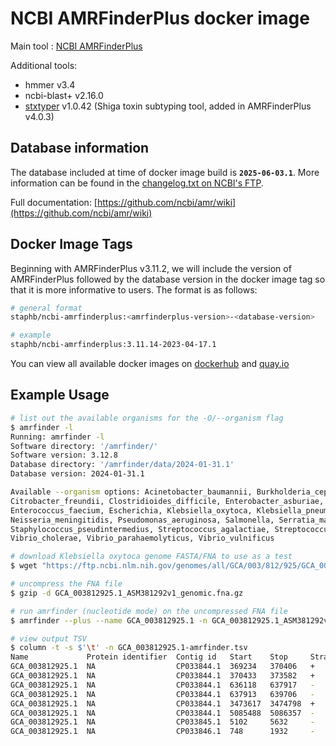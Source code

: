 # NCBI AMRFinderPlus docker image

Main tool : [NCBI AMRFinderPlus](https://github.com/ncbi/amr)

Additional tools:

- hmmer v3.4
- ncbi-blast+ v2.16.0
- [stxtyper](https://github.com/ncbi/stxtyper/) v1.0.42 (Shiga toxin subtyping tool, added in AMRFinderPlus v4.0.3)

## Database information

The database included at time of docker image build is **`2025-06-03.1`**. More information can be found in the [changelog.txt on NCBI's FTP](https://ftp.ncbi.nlm.nih.gov/pathogen/Antimicrobial_resistance/AMRFinderPlus/database/4.0/2025-06-03.1/changes.txt).

Full documentation: [https://github.com/ncbi/amr/wiki](https://github.com/ncbi/amr/wiki)

## Docker Image Tags

Beginning with AMRFinderPlus v3.11.2, we will include the version of AMRFinderPlus followed by the database version in the docker image tag so that it is more informative to users. The format is as follows:

```bash
# general format
staphb/ncbi-amrfinderplus:<amrfinderplus-version>-<database-version>

# example
staphb/ncbi-amrfinderplus:3.11.14-2023-04-17.1
```

You can view all available docker images on [dockerhub](https://hub.docker.com/r/staphb/ncbi-amrfinderplus/tags) and [quay.io](https://quay.io/repository/staphb/ncbi-amrfinderplus?tab=tags)

## Example Usage

```bash
# list out the available organisms for the -O/--organism flag
$ amrfinder -l
Running: amrfinder -l
Software directory: '/amrfinder/'
Software version: 3.12.8
Database directory: '/amrfinder/data/2024-01-31.1'
Database version: 2024-01-31.1

Available --organism options: Acinetobacter_baumannii, Burkholderia_cepacia, Burkholderia_pseudomallei, Campylobacter, 
Citrobacter_freundii, Clostridioides_difficile, Enterobacter_asburiae, Enterobacter_cloacae, Enterococcus_faecalis, 
Enterococcus_faecium, Escherichia, Klebsiella_oxytoca, Klebsiella_pneumoniae, Neisseria_gonorrhoeae, 
Neisseria_meningitidis, Pseudomonas_aeruginosa, Salmonella, Serratia_marcescens, Staphylococcus_aureus, 
Staphylococcus_pseudintermedius, Streptococcus_agalactiae, Streptococcus_pneumoniae, Streptococcus_pyogenes, 
Vibrio_cholerae, Vibrio_parahaemolyticus, Vibrio_vulnificus

# download Klebsiella oxytoca genome FASTA/FNA to use as a test
$ wget "https://ftp.ncbi.nlm.nih.gov/genomes/all/GCA/003/812/925/GCA_003812925.1_ASM381292v1/GCA_003812925.1_ASM381292v1_genomic.fna.gz" 

# uncompress the FNA file
$ gzip -d GCA_003812925.1_ASM381292v1_genomic.fna.gz  

# run amrfinder (nucleotide mode) on the uncompressed FNA file
$ amrfinder --plus --name GCA_003812925.1 -n GCA_003812925.1_ASM381292v1_genomic.fna -O Klebsiella_oxytoca -o GCA_003812925.1-amrfinder.tsv

# view output TSV
$ column -t -s $'\t' -n GCA_003812925.1-amrfinder.tsv
Name             Protein identifier  Contig id   Start    Stop     Strand  Gene symbol  Sequence name                                                      Scope  Element type  Element subtype  Class               Subclass                         Method   Target length  Reference sequence length  % Coverage of reference sequence  % Identity to reference sequence  Alignment length  Accession of closest sequence  Name of closest sequence                                           HMM id  HMM description
GCA_003812925.1  NA                  CP033844.1  369234   370406   +       oqxA         multidrug efflux RND transporter periplasmic adaptor subunit OqxA  core   AMR           AMR              PHENICOL/QUINOLONE  PHENICOL/QUINOLONE               BLASTX   391            391                        100.00                            90.79                             391               WP_002914189.1                 multidrug efflux RND transporter periplasmic adaptor subunit OqxA  NA      NA
GCA_003812925.1  NA                  CP033844.1  370433   373582   +       oqxB         multidrug efflux RND transporter permease subunit OqxB             core   AMR           AMR              PHENICOL/QUINOLONE  PHENICOL/QUINOLONE               BLASTX   1050           1050                       100.00                            96.86                             1050              WP_023323140.1                 multidrug efflux RND transporter permease subunit OqxB15           NA      NA
GCA_003812925.1  NA                  CP033844.1  636118   637917   -       ybtQ         yersiniabactin ABC transporter ATP-binding/permease protein YbtQ   plus   VIRULENCE     VIRULENCE        NA                  NA                               BLASTX   600            600                        100.00                            89.17                             600               AAC69584.1                     yersiniabactin ABC transporter ATP-binding/permease protein YbtQ   NA      NA
GCA_003812925.1  NA                  CP033844.1  637913   639706   -       ybtP         yersiniabactin ABC transporter ATP-binding/permease protein YbtP   plus   VIRULENCE     VIRULENCE        NA                  NA                               BLASTX   598            600                        99.67                             89.30                             598               CAA21388.1                     yersiniabactin ABC transporter ATP-binding/permease protein YbtP   NA      NA
GCA_003812925.1  NA                  CP033844.1  3473617  3474798  +       emrD         multidrug efflux MFS transporter EmrD                              plus   AMR           AMR              EFFLUX              EFFLUX                           BLASTX   394            394                        100.00                            94.16                             394               ACN65732.1                     multidrug efflux MFS transporter EmrD                              NA      NA
GCA_003812925.1  NA                  CP033844.1  5085488  5086357  -       blaOXY-2-1   extended-spectrum class A beta-lactamase OXY-2-1                   core   AMR           AMR              BETA-LACTAM         CEPHALOSPORIN                    ALLELEX  290            290                        100.00                            100.00                            290               WP_032727905.1                 extended-spectrum class A beta-lactamase OXY-2-1                   NA      NA
GCA_003812925.1  NA                  CP033845.1  5102     5632     -       ant(2'')-Ia  aminoglycoside nucleotidyltransferase ANT(2'')-Ia                  core   AMR           AMR              AMINOGLYCOSIDE      GENTAMICIN/KANAMYCIN/TOBRAMYCIN  BLASTX   177            177                        100.00                            98.31                             177               WP_000381803.1                 aminoglycoside nucleotidyltransferase ANT(2'')-Ia                  NA      NA
GCA_003812925.1  NA                  CP033846.1  748      1932     -       tet(39)      tetracycline efflux MFS transporter Tet(39)                        core   AMR           AMR              TETRACYCLINE        TETRACYCLINE                     EXACTX   395            395                        100.00                            100.00                            395               WP_004856455.1                 tetracycline efflux MFS transporter Tet(39)
```
